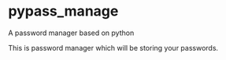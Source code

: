 # pypass_manage
A password manager based on python

This is password manager which will be storing your passwords.

